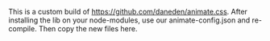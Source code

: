 This is a custom build of https://github.com/daneden/animate.css.
After installing the lib on your node-modules, use our animate-config.json and re-compile.
Then copy the new files here.
